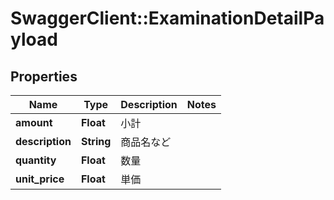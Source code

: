 # SwaggerClient::ExaminationDetailPayload

## Properties
Name | Type | Description | Notes
------------ | ------------- | ------------- | -------------
**amount** | **Float** | 小計 | 
**description** | **String** | 商品名など | 
**quantity** | **Float** | 数量 | 
**unit_price** | **Float** | 単価 | 


